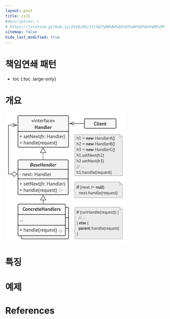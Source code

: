 ```yaml
---
layout: post
title: cs31
#description: >
# https://jinshine.github.io/2018/05/17/%EC%BB%B4%ED%93%A8%ED%84%B0%20%EA%B8%B0%EC%B4%88/%EB%A9%94%EB%AA%A8%EB%A6%AC%EA%B5%AC%EC%A1%B0/
sitemap: false
hide_last_modified: true
---
```

# 책임연쇄 패턴

* toc
{:toc .large-only}

# 개요

![](/assets/img/cs/cor.png)


# 특징

# 예제

# References
